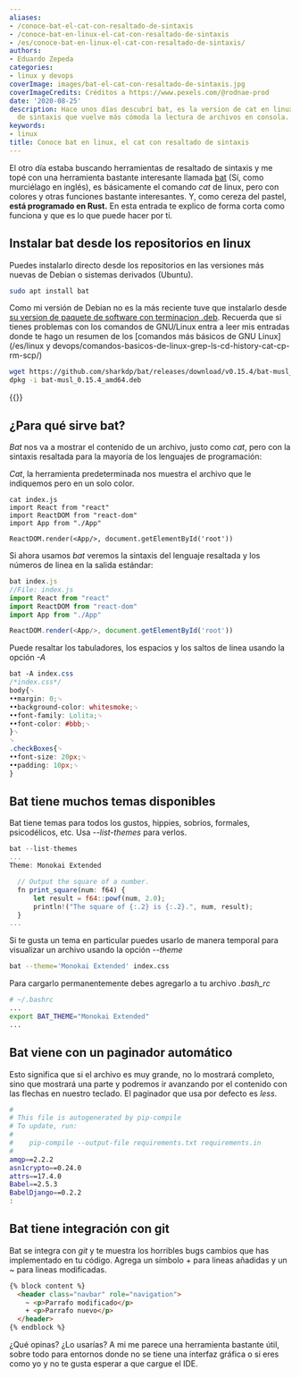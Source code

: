 ```yaml
---
aliases:
- /conoce-bat-el-cat-con-resaltado-de-sintaxis
- /conoce-bat-en-linux-el-cat-con-resaltado-de-sintaxis
- /es/conoce-bat-en-linux-el-cat-con-resaltado-de-sintaxis/
authors:
- Eduardo Zepeda
categories:
- linux y devops
coverImage: images/bat-el-cat-con-resaltado-de-sintaxis.jpg
coverImageCredits: Créditos a https://www.pexels.com/@rodnae-prod
date: '2020-08-25'
description: Hace unos días descubrí bat, es la version de cat en linux con resaltado
  de sintaxis que vuelve más cómoda la lectura de archivos en consola.
keywords:
- linux
title: Conoce bat en linux, el cat con resaltado de sintaxis
---
```


El otro día estaba buscando herramientas de resaltado de sintaxis y me topé con una herramienta bastante interesante llamada [bat](https://github.com/sharkdp/bat#?) (Sí, como murciélago en inglés), es básicamente el comando _cat_ de linux, pero con colores y otras funciones bastante interesantes. Y, como cereza del pastel, **está programado en Rust.** En esta entrada te explico de forma corta como funciona y que es lo que puede hacer por ti.

## Instalar bat desde los repositorios en linux

Puedes instalarlo directo desde los repositorios en las versiones más nuevas de Debian o sistemas derivados (Ubuntu).

```bash
sudo apt install bat
```

Como mi versión de Debian no es la más reciente tuve que instalarlo desde [su version de paquete de software con terminacion .deb](https://github.com/sharkdp/bat/releases#?). Recuerda que si tienes problemas con los comandos de GNU/Linux entra a leer mis entradas donde te hago un resumen de los [comandos más básicos de GNU Linux](/es/linux y devops/comandos-basicos-de-linux-grep-ls-cd-history-cat-cp-rm-scp/)

```bash
wget https://github.com/sharkdp/bat/releases/download/v0.15.4/bat-musl_0.15.4_amd64.deb
dpkg -i bat-musl_0.15.4_amd64.deb
```

{{<ad>}}

## ¿Para qué sirve bat?

_Bat_ nos va a mostrar el contenido de un archivo, justo como _cat_, pero con la sintaxis resaltada para la mayoría de los lenguajes de programación:

_Cat_, la herramienta predeterminada nos muestra el archivo que le indiquemos pero en un solo color.

```
cat index.js
import React from "react"
import ReactDOM from "react-dom"
import App from "./App"

ReactDOM.render(<App/>, document.getElementById('root'))
```

Si ahora usamos _bat_ veremos la sintaxis del lenguaje resaltada y los números de linea en la salida estándar:

```javascript
bat index.js
//File: index.js
import React from "react"
import ReactDOM from "react-dom"
import App from "./App"

ReactDOM.render(<App/>, document.getElementById('root'))
```

Puede resaltar los tabuladores, los espacios y los saltos de linea usando la opción _\-A_

```css
bat -A index.css
/*index.css*/
body{␊
••margin: 0;␊
••background-color: whitesmoke;␊
••font-family: Lolita;␊
••font-color: #bbb;␊
}␊
␊
.checkBoxes{␊
••font-size: 20px;␊
••padding: 10px;␊
}
```

## Bat tiene muchos temas disponibles

Bat tiene temas para todos los gustos, hippies, sobrios, formales, psicodélicos, etc. Usa _\--list-themes_ para verlos.

```javascript
bat --list-themes
...
Theme: Monokai Extended

  // Output the square of a number.
  fn print_square(num: f64) {
      let result = f64::powf(num, 2.0);
      println!("The square of {:.2} is {:.2}.", num, result);
  }
...
```

Si te gusta un tema en particular puedes usarlo de manera temporal para visualizar un archivo usando la opción _\--theme_

```bash
bat --theme='Monokai Extended' index.css
```

Para cargarlo permanentemente debes agregarlo a tu archivo _.bash\_rc_

```bash
# ~/.bashrc
...
export BAT_THEME="Monokai Extended"
...
```

## Bat viene con un paginador automático

Esto significa que si el archivo es muy grande, no lo mostrará completo, sino que mostrará una parte y podremos ir avanzando por el contenido con las flechas en nuestro teclado. El paginador que usa por defecto es _less_.

```bash
#
# This file is autogenerated by pip-compile
# To update, run:
#
#    pip-compile --output-file requirements.txt requirements.in
#
amqp==2.2.2
asn1crypto==0.24.0
attrs==17.4.0
Babel==2.5.3
BabelDjango==0.2.2
:
```

## Bat tiene integración con git

Bat se integra con _git_ y te muestra los horribles bugs cambios que has implementado en tu código. Agrega un símbolo + para lineas añadidas y un ~ para lineas modificadas.

```html
{% block content %}
  <header class="navbar" role="navigation">
    ~ <p>Parrafo modificado</p>
    + <p>Parrafo nuevo</p>
  </header>
{% endblock %}
```

¿Qué opinas? ¿Lo usarías? A mi me parece una herramienta bastante útil, sobre todo para entornos donde no se tiene una interfaz gráfica o si eres como yo y no te gusta esperar a que cargue el IDE.